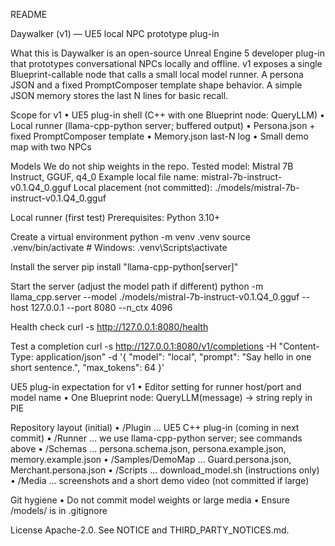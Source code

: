 README

Daywalker (v1) — UE5 local NPC prototype plug-in

What this is
Daywalker is an open-source Unreal Engine 5 developer plug-in that prototypes conversational NPCs locally and offline. v1 exposes a single Blueprint-callable node that calls a small local model runner. A persona JSON and a fixed PromptComposer template shape behavior. A simple JSON memory stores the last N lines for basic recall.

Scope for v1
• UE5 plug-in shell (C++ with one Blueprint node: QueryLLM)
• Local runner (llama-cpp-python server; buffered output)
• Persona.json + fixed PromptComposer template
• Memory.json last-N log
• Small demo map with two NPCs

Models
We do not ship weights in the repo.
Tested model: Mistral 7B Instruct, GGUF, q4_0
Example local file name: mistral-7b-instruct-v0.1.Q4_0.gguf
Local placement (not committed): ./models/mistral-7b-instruct-v0.1.Q4_0.gguf

Local runner (first test)
Prerequisites: Python 3.10+

Create a virtual environment
python -m venv .venv
source .venv/bin/activate # Windows: .venv\Scripts\activate

Install the server
pip install "llama-cpp-python[server]"

Start the server (adjust the model path if different)
python -m llama_cpp.server
--model ./models/mistral-7b-instruct-v0.1.Q4_0.gguf
--host 127.0.0.1
--port 8080
--n_ctx 4096

Health check
curl -s http://127.0.0.1:8080/health

Test a completion
curl -s http://127.0.0.1:8080/v1/completions
 -H "Content-Type: application/json" -d '{
"model": "local",
"prompt": "Say hello in one short sentence.",
"max_tokens": 64
}'

UE5 plug-in expectation for v1
• Editor setting for runner host/port and model name
• One Blueprint node: QueryLLM(message) → string reply in PIE

Repository layout (initial)
• /Plugin … UE5 C++ plug-in (coming in next commit)
• /Runner … we use llama-cpp-python server; see commands above
• /Schemas … persona.schema.json, persona.example.json, memory.example.json
• /Samples/DemoMap … Guard.persona.json, Merchant.persona.json
• /Scripts … download_model.sh (instructions only)
• /Media … screenshots and a short demo video (not committed if large)

Git hygiene
• Do not commit model weights or large media
• Ensure /models/ is in .gitignore

License
Apache-2.0. See NOTICE and THIRD_PARTY_NOTICES.md.









